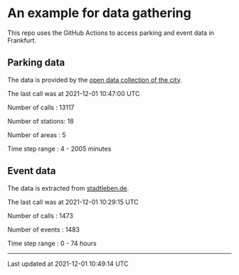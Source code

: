 # An example for data gathering

This repo uses the GitHub Actions to access parking and event data in Frankfurt.

## Parking data
The data is provided by the [open data collection of the city](https://www.offenedaten.frankfurt.de/).

The last call was at 2021-12-01 10:47:00 UTC

Number of calls   : 13117

Number of stations:    18

Number of areas   :     5

Time step range   :     4 -  2005 minutes


## Event data
The data is extracted from [stadtleben.de](https://stadtleben.de/frankfurt/).

The last call was at 2021-12-01 10:29:15 UTC

Number of calls   : 1473

Number of events  : 1483

Time step range   :    0 -   74 hours


----

Last updated at 2021-12-01 10:49:14 UTC
